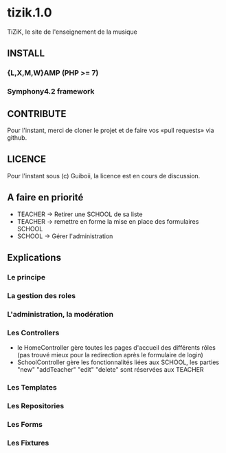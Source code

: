 # tizik.1.0
TiZiK, le site de l'enseignement de la musique

## INSTALL
### {L,X,M,W}AMP (PHP >= 7)
### Symphony4.2 framework

## CONTRIBUTE
Pour l'instant, merci de cloner le projet et de faire vos «pull requests» via github.

## LICENCE
Pour l'instant sous (c) Guiboii, la licence est en cours de discussion.

## A faire en priorité
* TEACHER -> Retirer une SCHOOL de sa liste
* TEACHER -> remettre en forme la mise en place des formulaires SCHOOL
* SCHOOL -> Gérer l'administration

## Explications
### Le principe
### La gestion des roles
### L'administration, la modération
### Les Controllers
* le HomeController gère toutes les pages d'accueil des différents rôles (pas trouvé mieux pour la redirection après le formulaire de login)</li>
* SchoolController gère les fonctionnalités liées aux SCHOOL, les parties "new" "addTeacher" "edit" "delete" sont réservées aux TEACHER</li>
### Les Templates
### Les Repositories
### Les Forms
### Les Fixtures
